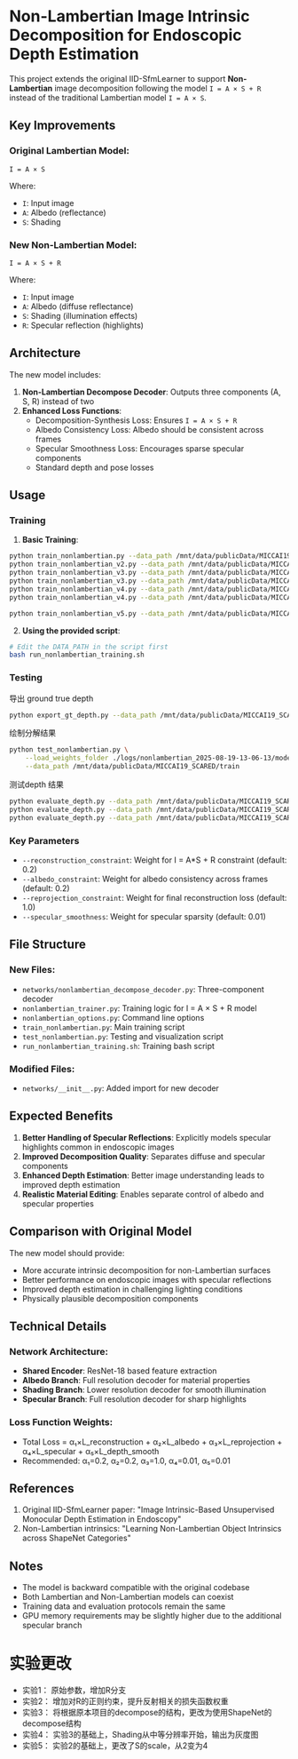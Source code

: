 # Non-Lambertian Image Intrinsic Decomposition for Endoscopic Depth Estimation

This project extends the original IID-SfmLearner to support **Non-Lambertian** image decomposition following the model `I = A × S + R` instead of the traditional Lambertian model `I = A × S`.

## Key Improvements

### Original Lambertian Model:
```
I = A × S
```
Where:
- `I`: Input image
- `A`: Albedo (reflectance)
- `S`: Shading

### New Non-Lambertian Model:
```
I = A × S + R
```
Where:
- `I`: Input image  
- `A`: Albedo (diffuse reflectance)
- `S`: Shading (illumination effects)
- `R`: Specular reflection (highlights)

## Architecture

The new model includes:

1. **Non-Lambertian Decompose Decoder**: Outputs three components (A, S, R) instead of two
2. **Enhanced Loss Functions**: 
   - Decomposition-Synthesis Loss: Ensures `I = A × S + R`
   - Albedo Consistency Loss: Albedo should be consistent across frames
   - Specular Smoothness Loss: Encourages sparse specular components
   - Standard depth and pose losses

## Usage

### Training

1. **Basic Training**:
```bash
python train_nonlambertian.py --data_path /mnt/data/publicData/MICCAI19_SCARED/train --log_dir ./logs
python train_nonlambertian_v2.py --data_path /mnt/data/publicData/MICCAI19_SCARED/train --log_dir ./logs_v2
python train_nonlambertian_v3.py --data_path /mnt/data/publicData/MICCAI19_SCARED/train --log_dir ./logs_v3/default
python train_nonlambertian_v3.py --data_path /mnt/data/publicData/MICCAI19_SCARED/train --log_dir ./logs_v3/v1_multiscale --v1_multiscale --num_epochs 20
python train_nonlambertian_v4.py --data_path /mnt/data/publicData/MICCAI19_SCARED/train --log_dir ./logs_v4/change_size --num_epochs 10
python train_nonlambertian_v4.py --data_path /mnt/data/publicData/MICCAI19_SCARED/train --log_dir ./logs_v4/independent --num_epochs 10 --structures independent

python train_nonlambertian_v5.py --data_path /mnt/data/publicData/MICCAI19_SCARED/train --log_dir ./logs_v5 --num_epochs 10
```

2. **Using the provided script**:
```bash
# Edit the DATA_PATH in the script first
bash run_nonlambertian_training.sh
```

### Testing
导出 ground true depth
```bash
python export_gt_depth.py --data_path /mnt/data/publicData/MICCAI19_SCARED/train
```
绘制分解结果
```bash
python test_nonlambertian.py \
    --load_weights_folder ./logs/nonlambertian_2025-08-19-13-06-13/models/weights_19 \
    --data_path /mnt/data/publicData/MICCAI19_SCARED/train
```
测试depth 结果
```bash
python evaluate_depth.py --data_path /mnt/data/publicData/MICCAI19_SCARED/train --load_weights_folder ./logs_v2/nonlambertian_2025-08-24-12-33-35/models/weights_29
python evaluate_depth.py --data_path /mnt/data/publicData/MICCAI19_SCARED/train --load_weights_folder ./logs_v3/default/nonlambertian_v3_2025-08-25-20-20-14/models/weights_29
python evaluate_depth.py --data_path /mnt/data/publicData/MICCAI19_SCARED/train --load_weights_folder ./logs_v5/nonlambertian_2025-08-28-21-59-37/models/weights_27
```

### Key Parameters

- `--reconstruction_constraint`: Weight for I = A*S + R constraint (default: 0.2)
- `--albedo_constraint`: Weight for albedo consistency across frames (default: 0.2)  
- `--reprojection_constraint`: Weight for final reconstruction loss (default: 1.0)
- `--specular_smoothness`: Weight for specular sparsity (default: 0.01)

## File Structure

### New Files:
- `networks/nonlambertian_decompose_decoder.py`: Three-component decoder
- `nonlambertian_trainer.py`: Training logic for I = A × S + R model
- `nonlambertian_options.py`: Command line options
- `train_nonlambertian.py`: Main training script
- `test_nonlambertian.py`: Testing and visualization script
- `run_nonlambertian_training.sh`: Training bash script

### Modified Files:
- `networks/__init__.py`: Added import for new decoder

## Expected Benefits

1. **Better Handling of Specular Reflections**: Explicitly models specular highlights common in endoscopic images
2. **Improved Decomposition Quality**: Separates diffuse and specular components
3. **Enhanced Depth Estimation**: Better image understanding leads to improved depth estimation
4. **Realistic Material Editing**: Enables separate control of albedo and specular properties

## Comparison with Original Model

The new model should provide:
- More accurate intrinsic decomposition for non-Lambertian surfaces
- Better performance on endoscopic images with specular reflections
- Improved depth estimation in challenging lighting conditions
- Physically plausible decomposition components

## Technical Details

### Network Architecture:
- **Shared Encoder**: ResNet-18 based feature extraction
- **Albedo Branch**: Full resolution decoder for material properties
- **Shading Branch**: Lower resolution decoder for smooth illumination
- **Specular Branch**: Full resolution decoder for sharp highlights

### Loss Function Weights:
- Total Loss = α₁×L_reconstruction + α₂×L_albedo + α₃×L_reprojection + α₄×L_specular + α₅×L_depth_smooth
- Recommended: α₁=0.2, α₂=0.2, α₃=1.0, α₄=0.01, α₅=0.01

## References

1. Original IID-SfmLearner paper: "Image Intrinsic-Based Unsupervised Monocular Depth Estimation in Endoscopy"
2. Non-Lambertian intrinsics: "Learning Non-Lambertian Object Intrinsics across ShapeNet Categories"

## Notes

- The model is backward compatible with the original codebase
- Both Lambertian and Non-Lambertian models can coexist
- Training data and evaluation protocols remain the same
- GPU memory requirements may be slightly higher due to the additional specular branch


# 实验更改
- 实验1：
    原始参数，增加R分支
- 实验2：
    增加对R的正则约束，提升反射相关的损失函数权重
- 实验3：
    将根据原本项目的decompose的结构，更改为使用ShapeNet的decompose结构
- 实验4：
    实验3的基础上，Shading从中等分辨率开始，输出为灰度图
- 实验5：
    实验2的基础上，更改了S的scale，从2变为4
    
